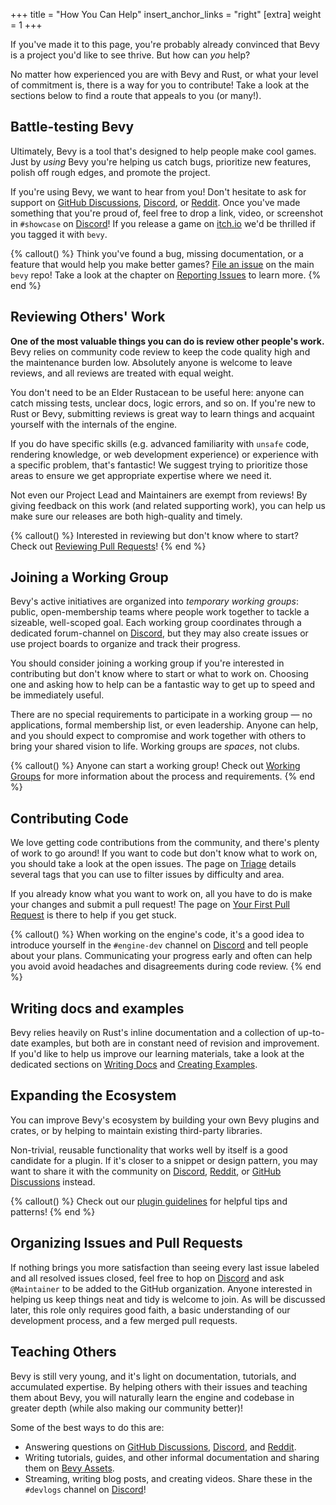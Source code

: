 +++
title = "How You Can Help"
insert_anchor_links = "right"
[extra]
weight = 1
+++

If you've made it to this page, you're probably already convinced that Bevy is a project you'd like to see thrive.
But how can *you* help?

No matter how experienced you are with Bevy and Rust, or what your level of commitment is, there is a way for you to contribute! Take a look at the sections below to find a route that appeals to you (or many!).

## Battle-testing Bevy

Ultimately, Bevy is a tool that's designed to help people make cool games. Just by *using* Bevy you're helping us catch bugs, prioritize new features, polish off rough edges, and promote the project.

If you're using Bevy, we want to hear from you! Don't hesitate to ask for support on [GitHub Discussions], [Discord], or [Reddit]. Once you've made something that you're proud of, feel free to drop a link, video, or screenshot in `#showcase` on [Discord]! If you release a game on [itch.io] we'd be thrilled if you tagged it with `bevy`.

{% callout() %}
Think you've found a bug, missing documentation, or a feature that would help you make better games? [File an issue](https://github.com/bevyengine/bevy/issues/new/choose) on the main `bevy` repo! Take a look at the chapter on [Reporting Issues](@/contribute/helping-out/reporting-issues.md) to learn more.
{% end %}

[GitHub Discussions]: https://github.com/bevyengine/bevy/discussions
[Discord]: https://discord.gg/bevy
[Reddit]: https://www.reddit.com/r/bevy
[itch.io]: https://itch.io/games/tag-bevy

## Reviewing Others' Work

**One of the most valuable things you can do is review other people's work.** Bevy relies on community code review to keep the code quality high and the maintenance burden low. Absolutely anyone is welcome to leave reviews, and all reviews are treated with equal weight.

You don't need to be an Elder Rustacean to be useful here: anyone can catch missing tests, unclear docs, logic errors, and so on. If you're new to Rust or Bevy, submitting reviews is great way to learn things and acquaint yourself with the internals of the engine.

If you do have specific skills (e.g. advanced familiarity with `unsafe` code, rendering knowledge, or web development experience) or experience with a specific problem, that's fantastic! We suggest trying to prioritize those areas to ensure we get appropriate expertise where we need it.

Not even our Project Lead and Maintainers are exempt from reviews! By giving feedback on this work (and related supporting work), you can help us make sure our releases are both high-quality and timely.

{% callout() %}
Interested in reviewing but don't know where to start? Check out [Reviewing Pull Requests](TODO)!
{% end %}

## Joining a Working Group

Bevy's active initiatives are organized into *temporary working groups*: public, open-membership teams where people work together to tackle a sizeable, well-scoped goal. Each working group coordinates through a dedicated forum-channel on [Discord], but they may also create issues or use project boards to organize and track their progress.

You should consider joining a working group if you're interested in contributing but don't know where to start or what to work on. Choosing one and asking how to help can be a fantastic way to get up to speed and be immediately useful.

There are no special requirements to participate in a working group — no applications, formal membership list, or even leadership. Anyone can help, and you should expect to compromise and work together with others to bring your shared vision to life. Working groups are *spaces*, not clubs.

{% callout() %}
Anyone can start a working group! Check out [Working Groups](TODO) for more information about the process and requirements.
{% end %}

## Contributing Code

We love getting code contributions from the community, and there's plenty of work to go around! If you want to code but don't know what to work on, you should take a look at the open issues. The page on [Triage](@/contribute/reference/triage.md) details several tags that you can use to filter issues by difficulty and area.

If you already know what you want to work on, all you have to do is make your changes and submit a pull request! The page on [Your First Pull Request](TODO) is there to help if you get stuck.

{% callout() %}
When working on the engine's code, it's a good idea to introduce yourself in the `#engine-dev` channel on [Discord](https://discord.gg/bevy) and tell people about your plans. Communicating your progress early and often can help you avoid avoid headaches and disagreements during code review.
{% end %}

## Writing docs and examples

Bevy relies heavily on Rust's inline documentation and a collection of up-to-date examples, but both are in constant need of revision and improvement. If you'd like to help us improve our learning materials, take a look at the dedicated sections on [Writing Docs](TODO) and [Creating Examples](TODO).

## Expanding the Ecosystem

You can improve Bevy's ecosystem by building your own Bevy plugins and crates, or by helping to maintain existing third-party libraries.

Non-trivial, reusable functionality that works well by itself is a good candidate for a plugin. If it's closer to a snippet or design pattern, you may want to share it with the community on [Discord], [Reddit], or [GitHub Discussions] instead.

{% callout() %}
Check out our [plugin guidelines](@/learn/quick-start/plugin-development.md) for helpful tips and patterns!
{% end %}

## Organizing Issues and Pull Requests

If nothing brings you more satisfaction than seeing every last issue labeled and all resolved issues closed, feel free to hop on [Discord] and ask `@Maintainer` to be added to the GitHub organization. Anyone interested in helping us keep things neat and tidy is welcome to join. As will be discussed later, this role only requires good faith, a basic understanding of our development process, and a few merged pull requests.

## Teaching Others

Bevy is still very young, and it's light on documentation, tutorials, and accumulated expertise. By helping others with their issues and teaching them about Bevy, you will naturally learn the engine and codebase in greater depth (while also making our community better)!

Some of the best ways to do this are:

- Answering questions on [GitHub Discussions], [Discord], and [Reddit](https://www.reddit.com/r/bevy).
- Writing tutorials, guides, and other informal documentation and sharing them on [Bevy Assets](https://github.com/bevyengine/bevy-assets).
- Streaming, writing blog posts, and creating videos. Share these in the `#devlogs` channel on [Discord]!
